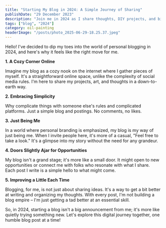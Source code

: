 ```yaml
---
title: "Starting My Blog in 2024: A Simple Journey of Sharing"
publishDate: "29 December 2023"
description: "Join me in 2024 as I share thoughts, DIY projects, and bits of my story in a cozy online space."
tags: ["blog", "2024"]
category: oil-painting
headerImage: "/posts/photo_2025-06-29-18.25.37.jpeg"
---
```


Hello! I've decided to dip my toes into the world of personal blogging in 2024, and here's why it feels like the right move for me.


**1. A Cozy Corner Online**

Imagine my blog as a cozy nook on the internet where I gather pieces of myself. It's a straightforward online space, unlike the complexity of social media rules. I'm here to share my projects, art, and thoughts in a down-to-earth way.

**2. Embracing Simplicity**

Why complicate things with someone else's rules and complicated platforms. Just a simple blog and postings. No comments, no likes.

**3. Just Being Me**

In a world where personal branding is emphasized, my blog is my way of just being me. When I invite people here, it's more of a casual, "Feel free to take a look." It's a glimpse into my story without the need for any grandeur.

**4. Doors Slightly Ajar for Opportunities**

My blog isn't a grand stage; it's more like a small door. It might open to new opportunities or connect me with folks who resonate with what I share. Each post I write is a simple hello to what might come.

**5. Improving a Little Each Time**

Blogging, for me, is not just about sharing ideas. It's a way to get a bit better at writing and organizing my thoughts. With every post, I'm not building a blog empire – I'm just getting a tad better at an essential skill.

So, in 2024, starting a blog isn't a big announcement from me; it's more like quietly trying something new. Let's explore this digital journey together, one humble blog post at a time!
